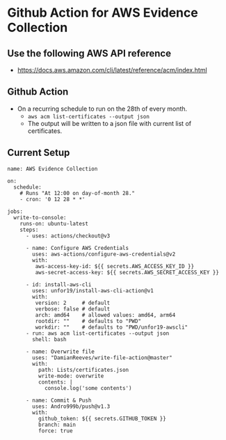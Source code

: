 # Github Action for AWS Evidence Collection


## Use the following  AWS API reference
- https://docs.aws.amazon.com/cli/latest/reference/acm/index.html


## Github Action 
  - On a recurring schedule to run on the 28th of every month.
    - `aws acm list-certificates --output json`
    - The output will be written to a json file with current list of certificates.


## Current Setup

```
name: AWS Evidence Collection

on:
  schedule:
    # Runs "At 12:00 on day-of-month 28."
    - cron: '0 12 28 * *'
 
jobs:
  write-to-console:
    runs-on: ubuntu-latest
    steps:
      - uses: actions/checkout@v3

      - name: Configure AWS Credentials
        uses: aws-actions/configure-aws-credentials@v2
        with:
         aws-access-key-id: ${{ secrets.AWS_ACCESS_KEY_ID }}
         aws-secret-access-key: ${{ secrets.AWS_SECRET_ACCESS_KEY }}

      - id: install-aws-cli
        uses: unfor19/install-aws-cli-action@v1
        with:
         version: 2     # default
         verbose: false # default
         arch: amd64    # allowed values: amd64, arm64
         rootdir: ""    # defaults to "PWD"
         workdir: ""    # defaults to "PWD/unfor19-awscli"
      - run: aws acm list-certificates --output json
        shell: bash

      - name: Overwrite file
        uses: "DamianReeves/write-file-action@master"
        with:
          path: Lists/certificates.json
          write-mode: overwrite
          contents: |
            console.log('some contents')
            
      - name: Commit & Push
        uses: Andro999b/push@v1.3
        with:
          github_token: ${{ secrets.GITHUB_TOKEN }}
          branch: main
          force: true
          
          

```

